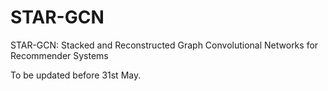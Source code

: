 # STAR-GCN
STAR-GCN: Stacked and Reconstructed Graph Convolutional Networks for Recommender Systems

To be updated before 31st May.
